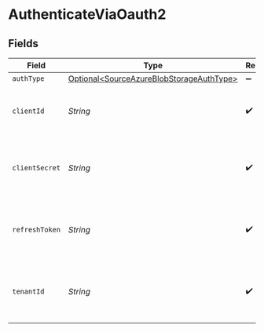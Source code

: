 # AuthenticateViaOauth2


## Fields

| Field                                                                                              | Type                                                                                               | Required                                                                                           | Description                                                                                        |
| -------------------------------------------------------------------------------------------------- | -------------------------------------------------------------------------------------------------- | -------------------------------------------------------------------------------------------------- | -------------------------------------------------------------------------------------------------- |
| `authType`                                                                                         | [Optional\<SourceAzureBlobStorageAuthType>](../../models/shared/SourceAzureBlobStorageAuthType.md) | :heavy_minus_sign:                                                                                 | N/A                                                                                                |
| `clientId`                                                                                         | *String*                                                                                           | :heavy_check_mark:                                                                                 | Client ID of your Microsoft developer application                                                  |
| `clientSecret`                                                                                     | *String*                                                                                           | :heavy_check_mark:                                                                                 | Client Secret of your Microsoft developer application                                              |
| `refreshToken`                                                                                     | *String*                                                                                           | :heavy_check_mark:                                                                                 | Refresh Token of your Microsoft developer application                                              |
| `tenantId`                                                                                         | *String*                                                                                           | :heavy_check_mark:                                                                                 | Tenant ID of the Microsoft Azure Application user                                                  |